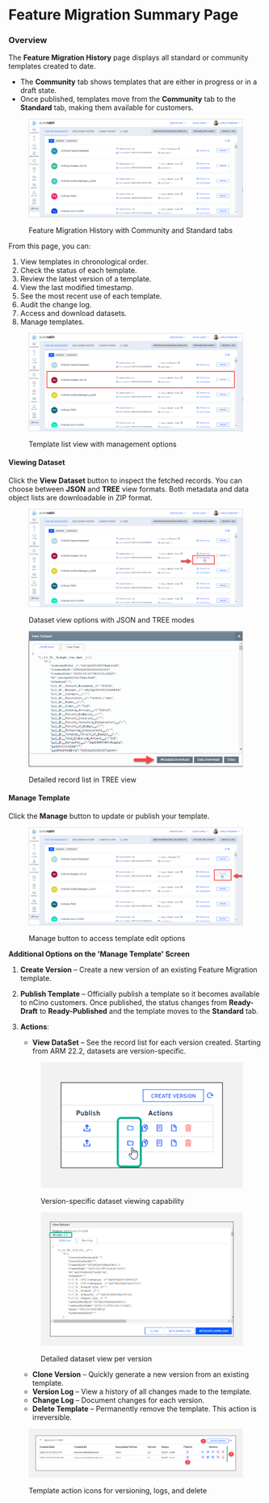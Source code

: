 # Feature Migration Summary Page

### Overview <a href="#overview" id="overview"></a>

The **Feature Migration History** page displays all standard or community templates created to date.

* The **Community** tab shows templates that are either in progress or in a draft state.
* Once published, templates move from the **Community** tab to the **Standard** tab, making them available for customers.

<figure><img src="../../../../../.gitbook/assets/image (1328).png" alt="Feature Migration History with Community and Standard tabs"><figcaption><p>Feature Migration History with Community and Standard tabs</p></figcaption></figure>

From this page, you can:

1. View templates in chronological order.
2. Check the status of each template.
3. Review the latest version of a template.
4. View the last modified timestamp.
5. See the most recent use of each template.
6. Audit the change log.
7. Access and download datasets.
8. Manage templates.

<figure><img src="../../../../../.gitbook/assets/image (1329).png" alt="Template list view with management options"><figcaption><p>Template list view with management options</p></figcaption></figure>

#### Viewing Dataset <a href="#viewing-dataset" id="viewing-dataset"></a>

Click the **View Dataset** button to inspect the fetched records. You can choose between **JSON** and **TREE** view formats. Both metadata and data object lists are downloadable in ZIP format.

<figure><img src="../../../../../.gitbook/assets/image (1330).png" alt="Dataset view options with JSON and TREE modes"><figcaption><p>Dataset view options with JSON and TREE modes</p></figcaption></figure>

<figure><img src="../../../../../.gitbook/assets/image (1331).png" alt="Detailed record list in TREE view" width="563"><figcaption><p>Detailed record list in TREE view</p></figcaption></figure>

#### Manage Template <a href="#manage-template" id="manage-template"></a>

Click the **Manage** button to update or publish your template.

<figure><img src="../../../../../.gitbook/assets/image (1332).png" alt="Manage button to access template edit options"><figcaption><p>Manage button to access template edit options</p></figcaption></figure>

**Additional Options on the 'Manage Template' Screen**

1. **Create Version** – Create a new version of an existing Feature Migration template.
2. **Publish Template** – Officially publish a template so it becomes available to nCino customers. Once published, the status changes from **Ready-Draft** to **Ready-Published** and the template moves to the **Standard** tab.
3.  **Actions**:

    * **View DataSet** – See the record list for each version created. Starting from ARM 22.2, datasets are version-specific.

    <figure><img src="../../../../../.gitbook/assets/image (1335).png" alt="Version-specific dataset viewing capability"><figcaption><p>Version-specific dataset viewing capability</p></figcaption></figure>

    <figure><img src="../../../../../.gitbook/assets/image (1337).png" alt="Detailed dataset view per version" width="563"><figcaption><p>Detailed dataset view per version</p></figcaption></figure>

    * **Clone Version** – Quickly generate a new version from an existing template.
    * **Version Log** – View a history of all changes made to the template.
    * **Change Log** – Document changes for each version.
    * **Delete Template** – Permanently remove the template. This action is irreversible.

<figure><img src="../../../../../.gitbook/assets/image (1338).png" alt="Template action icons for versioning, logs, and delete"><figcaption><p>Template action icons for versioning, logs, and delete</p></figcaption></figure>
